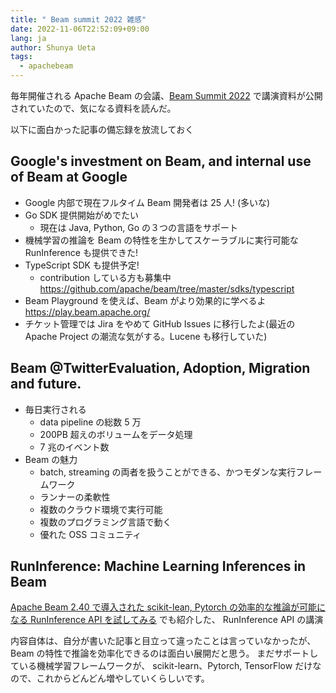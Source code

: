 ```yaml
---
title: " Beam summit 2022 雑感"
date: 2022-11-06T22:52:09+09:00
lang: ja
author: Shunya Ueta
tags:
  - apachebeam
---
```


毎年開催される Apache Beam の会議、[Beam Summit 2022](https://2022.beamsummit.org/) で講演資料が公開されていたので、気になる資料を読んだ。

以下に面白かった記事の備忘録を放流しておく

## Google's investment on Beam, and internal use of Beam at Google

- Google 内部で現在フルタイム Beam 開発者は 25 人! (多いな)
- Go SDK 提供開始がめでたい
  - 現在は Java, Python, Go の３つの言語をサポート
- 機械学習の推論を Beam の特性を生かしてスケーラブルに実行可能な RunInference も提供できた!
- TypeScript SDK も提供予定!
  - contribution している方も募集中
    https://github.com/apache/beam/tree/master/sdks/typescript
- Beam Playground を使えば、Beam がより効果的に学べるよ https://play.beam.apache.org/
- チケット管理では Jira をやめて GitHub Issues に移行したよ(最近の Apache Project の潮流な気がする。Lucene も移行していた)

## Beam @TwitterEvaluation, Adoption, Migration and future.

- 毎日実行される
  - data pipeline の総数 5 万
  - 200PB 超えのボリュームをデータ処理
  - 7 兆のイベント数
- Beam の魅力
  - batch, streaming の両者を扱うことができる、かつモダンな実行フレームワーク
  - ランナーの柔軟性
  - 複数のクラウド環境で実行可能
  - 複数のプログラミング言語で動く
  - 優れた OSS コミュニティ

## RunInference: Machine Learning Inferences in Beam

[Apache Beam 2\.40 で導入された scikit\-lean, Pytorch の効率的な推論が可能になる RunInference API を試してみる](https://shunyaueta.com/posts/2022-08-18-1938/) でも紹介した、 RunInference API の講演

内容自体は、自分が書いた記事と目立って違ったことは言っていなかったが、Beam の特性で推論を効率化できるのは面白い展開だと思う。
まだサポートしている機械学習フレームワークが、 scikit-learn、Pytorch, TensorFlow だけなので、これからどんどん増やしていくらしいです。
